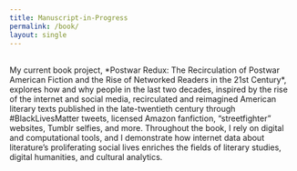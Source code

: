 ```yaml
---
title: Manuscript-in-Progress
permalink: /book/
layout: single
---
```

<br>
My current book project, *Postwar Redux: The Recirculation of Postwar American Fiction and the Rise of Networked Readers in the 21st Century*, explores how and why people in the last two decades, inspired by the rise of the internet and social media, recirculated and reimagined American literary texts published in the late-twentieth century through #BlackLivesMatter tweets, licensed Amazon fanfiction, “streetfighter” websites, Tumblr selfies, and more. Throughout the book, I rely on digital and computational tools, and I demonstrate how internet data about literature’s proliferating social lives enriches the fields of literary studies, digital humanities, and cultural analytics. 
